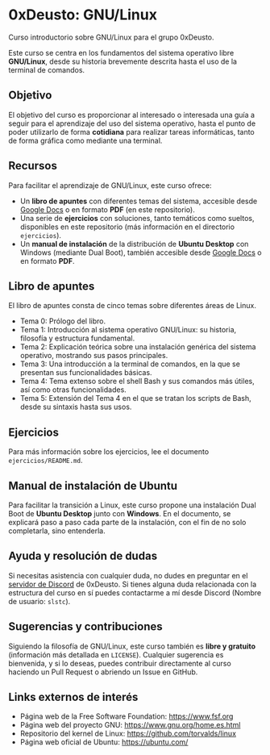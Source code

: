 # 0xDeusto: GNU/Linux
Curso introductorio sobre GNU/Linux para el grupo 0xDeusto.

Este curso se centra en los fundamentos del sistema operativo libre **GNU/Linux**, desde su historia brevemente descrita hasta el uso de la terminal de comandos.

## Objetivo
El objetivo del curso es proporcionar al interesado o interesada una guía a seguir para el aprendizaje del uso del sistema operativo, hasta el punto de poder utilizarlo de forma **cotidiana** para realizar tareas informáticas, tanto de forma gráfica como mediante una terminal.

## Recursos
Para facilitar el aprendizaje de GNU/Linux, este curso ofrece:

- Un **libro de apuntes** con diferentes temas del sistema, accesible desde [Google Docs](https://docs.google.com/document/d/1yMlr9AgBvUK2QCFYUT-2u7df2hNdHLt5DSHE0F_xZCU/edit?tab=t.0) o en formato **PDF** (en este repositorio).
- Una serie de **ejercicios** con soluciones, tanto temáticos como sueltos, disponibles en este repositorio (más información en el directorio `ejercicios`).
- Un **manual de instalación** de la distribución de **Ubuntu Desktop** con Windows (mediante Dual Boot), también accesible desde [Google Docs](https://docs.google.com/document/d/1W6Rq2tVAha_787HKFZK8qvAA6RqIss2WUu_ikEVuFsY/edit?usp=sharing) o en formato **PDF**.

## Libro de apuntes
El libro de apuntes consta de cinco temas sobre diferentes áreas de Linux.

- Tema 0: Prólogo del libro.
- Tema 1: Introducción al sistema operativo GNU/Linux: su historia, filosofía y estructura fundamental.
- Tema 2: Explicación teórica sobre una instalación genérica del sistema operativo, mostrando sus pasos principales.
- Tema 3: Una introducción a la terminal de comandos, en la que se presentan sus funcionalidades básicas.
- Tema 4: Tema extenso sobre el shell Bash y sus comandos más útiles, así como otras funcionalidades.
- Tema 5: Extensión del Tema 4 en el que se tratan los scripts de Bash, desde su sintaxis hasta sus usos.

## Ejercicios
Para más información sobre los ejercicios, lee el documento `ejercicios/README.md`.

## Manual de instalación de Ubuntu
Para facilitar la transición a Linux, este curso propone una instalación Dual Boot de **Ubuntu Desktop** junto con **Windows**. En el documento, se explicará paso a paso cada parte de la instalación, con el fin de no solo completarla, sino entenderla.

## Ayuda y resolución de dudas
Si necesitas asistencia con cualquier duda, no dudes en preguntar en el [servidor de Discord](https://discord.gg/2qPvfCxD9U) de 0xDeusto. Si tienes alguna duda relacionada con la estructura del curso en sí puedes contactarme a mí desde Discord (Nombre de usuario: `slstc`).

## Sugerencias y contribuciones
Siguiendo la filosofía de GNU/Linux, este curso también es **libre y gratuito** (información más detallada en `LICENSE`). Cualquier sugerencia es bienvenida, y si lo deseas, puedes contribuir directamente al curso haciendo un Pull Request o abriendo un Issue en GitHub.

## Links externos de interés
- Página web de la Free Software Foundation: https://www.fsf.org
- Página web del proyecto GNU: https://www.gnu.org/home.es.html
- Repositorio del kernel de Linux: https://github.com/torvalds/linux
- Página web oficial de Ubuntu: https://ubuntu.com/
